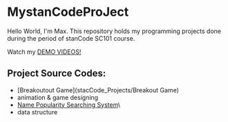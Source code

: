 # MystanCodeProJect
Hello World, I'm Max.
This repository holds my programming projects done during the period of stanCode SC101 course.

Watch my [DEMO VIDEOS!](https://youtube.com/playlist?list=PLUX0xOwnPVbGN6RLio6MxCmO8PFhPgp37&si=nTndkE8VGm-d3f6Z)

## Project Source Codes:
* [Breakoutout Game](stacCode_Projects/Breakout Game)
* animation & game designing
* [Name Popularity Searching System]()\
* data structure
